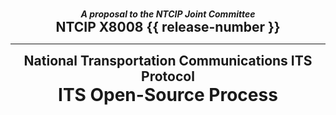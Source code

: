 #

<div style="text-align: center; font-style: italic; font-weight: bold;">
  A proposal to the NTCIP Joint Committee
</div>

<div style="text-align: center; font-size: 1.5em; font-weight: bold;">
  NTCIP X8008 {{ release-number }}
</div>

---

<div style="text-align: center; font-size: 1.5em; font-weight: bold;">
  National Transportation Communications ITS Protocol
</div>

<div style="text-align: center; font-size: 2em; font-weight: bold;">
  ITS Open-Source Process
</div>
<div></div>
